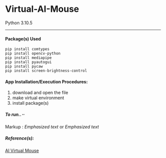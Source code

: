 # Virtual-AI-Mouse
Python 3.10.5
- - - - 

#### Package(s) Used

    pip install comtypes
    pip install opencv-python
    pip install mediapipe
    pip install pyautogui
    pip install pycaw
    pip install screen-brightness-control
    
#### App Installation/Execution Procedures:
1. download and open the file
2. make virtual environment
3. install package(s)
   
   
##### To run..⋅⋅
Markup :  _Emphasized text_ or *Emphasized text*

##### Reference(s): ##### 
[AI Virtual Mouse](https://www.youtube.com/watch?v=ufm6tfgo-OA)
